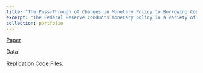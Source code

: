 ```yaml
---
title: "The Pass-Through of Changes in Monetary Policy to Borrowing Costs"
excerpt: "The Federal Reserve conducts monetary policy in a variety of different ways, but the most common is by adjusting the Target Federal Funds Rate. By changing its policy rate, the Federal Reserve can change the costs of borrowing in the economy, although different interest rates respond to changes in the policy rate very differently. In order to test the pass-through of changes to the federal reserve policy rate (here we limit ourselves to conventional monetary policy making), we will engage in a three-pronged empirical approach: 1) a cross-sectional regression of changes in various borrowing costs in conjunction with the policy rate, 2) a vector auto-regressive (VAR) approach, and 3) a structural auto-regressive (SVAR) approach that borrows heavily from the work of Pétursson."
collection: portfolio
---
```


[Paper](https://github.com/dkposthumus/danielposthumus.github.io/blob/581213813d0900a241f2d57cbe8066b0f3921bc4/_portfolio/pass-through_2022/final_paper.pdf)

Data

Replication Code Files: